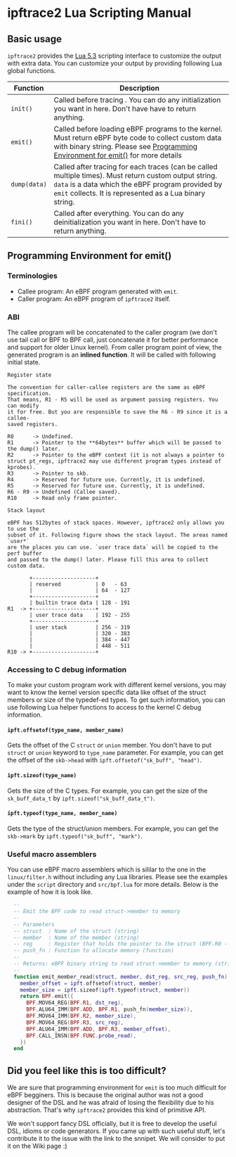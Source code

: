 # ipftrace2 Lua Scripting Manual

## Basic usage

`ipftrace2` provides the [Lua 5.3](https://www.lua.org/manual/5.3/) scripting interface to customize the output with extra data. You can customize your output by providing following Lua global functions.

|Function|Description|
|--------|------------|
|`init()`| Called before tracing . You can do any initialization you want in here. Don't have have to return anything.|
|`emit()`| Called before loading eBPF programs to the kernel. Must return eBPF byte code to collect custom data with binary string. Please see [Programming Environment for emit()](https://github.com/YutaroHayakawa/ipftrace2/blob/master/docs/scripting.md#programming-environment-for-emit) for more details|
|`dump(data)`| Called after tracing for each traces (can be called multiple times). Must return custom output string. `data` is a data which the eBPF program provided by `emit` collects. It is represented as a Lua binary string.|
|`fini()`| Called after everything. You can do any deinitialization you want in here. Don't  have to return anything.|

## Programming Environment for emit()

### Terminologies

- Callee program: An eBPF program generated with `emit`.
- Caller program: An eBPF program of `ipftrace2` itself.

### ABI

The callee program will be concatenated to the caller program (we don't use tail call or BPF to BPF call, just concatenate it for better performance and support for older Linux kernel). From caller program point of view, the generated program is an **inlined function**. It will be called with following initial state.

```
Register state

The convention for caller-callee registers are the same as eBPF specification.
That means, R1 - R5 will be used as argument passing registers. You can modify
it for free. But you are responsible to save the R6 - R9 since it is a callee-
saved registers.

R0      -> Undefined.
R1      -> Pointer to the **64bytes** buffer which will be passed to the dump() later.
R2      -> Pointer to the eBPF context (it is not always a pointer to struct pt_regs, ipftrace2 may use different program types instead of kprobes).
R3      -> Pointer to skb.
R4      -> Reserved for future use. Currently, it is undefined.
R5      -> Reserved for future use. Currently, it is undefined.
R6 - R9 -> Undefined (Callee saved).
R10     -> Read only frame pointer.

Stack layout

eBPF has 512bytes of stack spaces. However, ipftrace2 only allows you to use the
subset of it. Following figure shows the stack layout. The areas named `user*`
are the places you can use. `user trace data` will be copied to the perf buffer
and passed to the dump() later. Please fill this area to collect custom data.

       +--------------------+
       | reserved           | 0   - 63
       |                    | 64  - 127
       +--------------------+
       | builtin trace data | 128 - 191
R1  -> +--------------------+
       | user trace data    | 192 - 255
       +--------------------+
       | user stack         | 256 - 319 
       |                    | 320 - 383 
       |                    | 384 - 447 
       |                    | 448 - 511
R10 -> +--------------------+
```

### Accessing to C debug information

To make your custom program work with different kernel versions, you may want to know the kernel version specific data like offset of the struct members or size of the typedef-ed types. To get such information, you can use following Lua helper functions to access to the kernel C debug information.

#### `ipft.offsetof(type_name, member_name)` 

Gets the offset of the C `struct` or `union` member. You don't have to put `struct` or `union` keyword to `type_name`  parameter. For example, you can get the offset of the `skb->head` with  `ipft.offsetof("sk_buff", "head")`.

#### `ipft.sizeof(type_name)`

Gets the size of the C types. For example, you can get the size of the `sk_buff_data_t` by  `ipft.sizeof("sk_buff_data_t")`.

#### `ipft.typeof(type_name, member_name)`

Gets the type of the struct/union members. For example, you can get the `skb->mark` by `ipft.typeof("sk_buff", "mark")`.

### Useful macro assemblers

You can use eBPF macro assemblers which is sililar to the one in the `linux/filter.h` without including any Lua libraries. Please see the examples under the `script` directory and `src/bpf.lua` for more details. Below is the example of how it is look like.

```lua
  --
  -- Emit the BPF code to read struct->member to memory
  --
  -- Parameters
  -- struct  : Name of the struct (string)
  -- member  : Name of the member (string)
  -- reg     : Register that holds the pointer to the struct (BPF.R0 - BPF.R9)
  -- push_fn : Function to allocate memory (function)
  --
  -- Returns: eBPF binary string to read struct->member to memory (string)
  --
  function emit_member_read(struct, member, dst_reg, src_reg, push_fn)
    member_offset = ipft.offsetof(struct, member)
    member_size = ipft.sizeof(ipft.typeof(struct, member))
    return BPF.emit({
      BPF.MOV64_REG(BPF.R1, dst_reg),
      BPF.ALU64_IMM(BPF.ADD, BPF.R1, push_fn(member_size)),
      BPF.MOV64_IMM(BPF.R2, member_size),
      BPF.MOV64_REG(BPF.R3, src_reg),
      BPF.ALU64_IMM(BPF.ADD, BPF.R3, member_offset),
      BPF.CALL_INSN(BPF.FUNC.probe_read),
    })
  end
```

## Did you feel like this is too difficult?

We are sure that programming environment for `emit` is too much difficult for eBPF begginers. This is because the original author was not a good designer of the DSL and he was afraid of losing the flexibility due to his abstraction. That's why `ipftrace2` provides this kind of primitive API.

We won't support fancy DSL officially, but it is free to develop the useful DSL, idioms or code generators. If you came up with such useful stuff, let's contribute it to the issue with the link to the snnipet. We will consider to put it on the Wiki page :)
